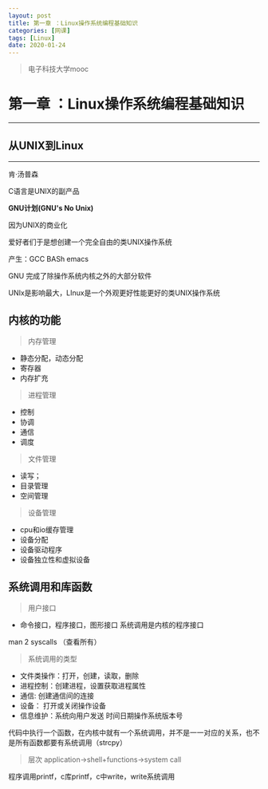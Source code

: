 ```yaml
---
layout: post
title: 第一章 ：Linux操作系统编程基础知识
categories: [网课]
tags: [Linux]
date: 2020-01-24
--- 
```

>电子科技大学mooc
# 第一章 ：Linux操作系统编程基础知识
***
## 从UNIX到Linux
***
肯·汤普森

C语言是UNIX的副产品

**GNU计划(GNU's No Unix)**

因为UNIX的商业化

爱好者们于是想创建一个完全自由的类UNIX操作系统

产生：GCC BASh emacs

GNU 完成了除操作系统内核之外的大部分软件

UNIx是影响最大，LInux是一个外观更好性能更好的类UNIX操作系统
## 内核的功能
>内存管理
* 静态分配，动态分配
* 寄存器
* 内存扩充
>进程管理
* 控制
* 协调
* 通信
* 调度
>文件管理
* 读写；
* 目录管理
* 空间管理
>设备管理
* cpu和io缓存管理
* 设备分配
* 设备驱动程序
* 设备独立性和虚拟设备
## 系统调用和库函数
>用户接口
* 命令接口，程序接口，图形接口
系统调用是内核的程序接口

man 2 syscalls （查看所有）

>系统调用的类型
* 文件类操作：打开，创建，读取，删除
* 进程控制：创建进程，设置获取进程属性
* 通信: 创建通信间的连接
* 设备： 打开或关闭操作设备
* 信息维护：系统向用户发送 时间日期操作系统版本号

代码中执行一个函数，在内核中就有一个系统调用，并不是一一对应的关系，也不是所有函数都要有系统调用（strcpy）
>层次
application->shell+functions->system call 

程序调用printf，c库printf，c中write，write系统调用




